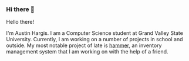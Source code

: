 ### Hi there 👋

<!--
**austinhargis/austinhargis** is a ✨ _special_ ✨ repository because its `README.md` (this file) appears on your GitHub profile.

Here are some ideas to get you started:

- 🔭 I’m currently working on ...
- 🌱 I’m currently learning ...
- 👯 I’m looking to collaborate on ...
- 🤔 I’m looking for help with ...
- 💬 Ask me about ...
- 📫 How to reach me: ...
- 😄 Pronouns: ...
- ⚡ Fun fact: ...
-->

Hello there!

I'm Austin Hargis. I am a Computer Science student at Grand Valley State University. Currently, I am working on a number of projects in school and outside. My most notable project of late is [hammer](https://github.com/austinhargis/hammer), an inventory management system that I am working on with the help of a friend. 
